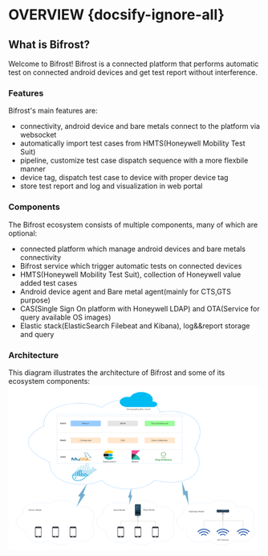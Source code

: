 # OVERVIEW {docsify-ignore-all}
## What is Bifrost?
Welcome to Bifrost! Bifrost is a connected platform that performs automatic test on connected android devices and get test report without interference.

### Features
Bifrost's main features are:
- connectivity, android device and bare metals connect to the platform via websocket 
- automatically import test cases from HMTS(Honeywell Mobility Test Suit)
- pipeline, customize test case dispatch sequence with a more flexbile manner
- device tag, dispatch test case to device with proper device tag
- store test report and log and visualization in web portal

### Components
The Bifrost ecosystem consists of multiple components, many of which are optional:
- connected platform which manage android devices and bare metals connectivity
- Bifrost service which trigger automatic tests on connected devices
- HMTS(Honeywell Mobility Test Suit), collection of Honeywell value added test cases
- Android device agent and Bare metal agent(mainly for CTS,GTS purpose)
- CAS(Single Sign On platform with Honeywell LDAP) and OTA(Service for query available OS images)
- Elastic stack(ElasticSearch Filebeat and Kibana), log&&report storage and query 


### Architecture
This diagram illustrates the architecture of Bifrost and some of its ecosystem components:
![bifrost](_images/overview.png)

